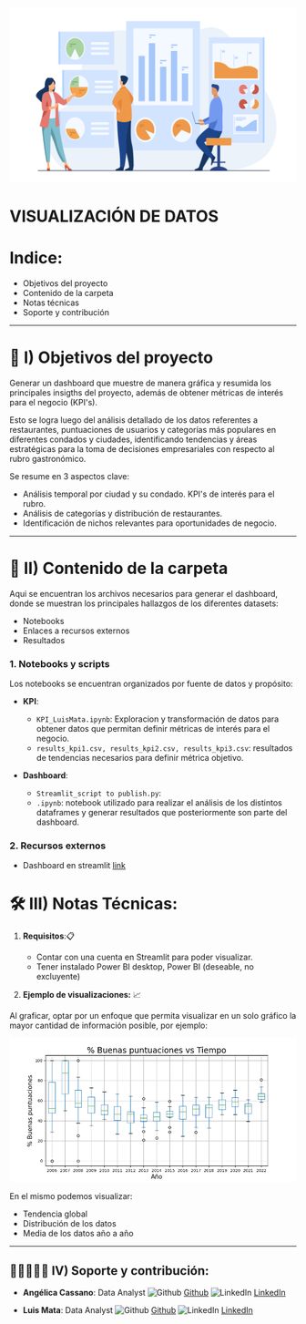 ![Portada](https://github.com/MyriamRengifo/proyecto_final/blob/Main/Visualization/Imagenes/Portada.jpg)

# VISUALIZACIÓN DE DATOS

# Indice:
   - Objetivos del proyecto
   - Contenido de la carpeta
   - Notas técnicas
   - Soporte y contribución

---
# 🎯 I) Objetivos del proyecto
Generar un dashboard que muestre de manera gráfica y resumida los principales insigths del proyecto, además de obtener métricas de interés para el negocio (KPI's).

Esto se logra luego del análisis detallado de los datos referentes a restaurantes, puntuaciones de usuarios y categorías más populares en diferentes condados y ciudades, identificando tendencias y áreas estratégicas para la toma de decisiones empresariales con respecto al rubro gastronómico.

Se resume en 3 aspectos clave:

- Análisis temporal por ciudad y su condado. KPI's de interés para el rubro.
- Análisis de categorías y distribución de restaurantes.
- Identificación de nichos relevantes para oportunidades de negocio.
---

# 📂 II) Contenido de la carpeta

Aqui se encuentran los archivos necesarios para generar el dashboard, donde se muestran los principales hallazgos de los diferentes datasets:
- Notebooks
- Enlaces a recursos externos
- Resultados

### 1. **Notebooks y scripts**
Los notebooks se encuentran organizados por fuente de datos y propósito:

- **KPI**:
  - `KPI_LuisMata.ipynb`: Exploracion y transformación de datos para obtener datos que permitan definir métricas de interés para el negocio.
  - `results_kpi1.csv, results_kpi2.csv, results_kpi3.csv`: resultados de tendencias necesarios para definir métrica objetivo.

- **Dashboard**:
  - `Streamlit_script to publish.py`: 
  - `.ipynb`: notebook utilizado para realizar el análisis de los distintos dataframes y generar resultados que posteriormente son parte del dashboard.

### 2. **Recursos externos**
  - Dashboard en streamlit [link](https://pruebapf.streamlit.app/)

 
# 🛠️ III) Notas Técnicas: 

1. **Requisitos**:📋
   - Contar con una cuenta en Streamlit para poder visualizar.
   - Tener instalado Power BI desktop, Power BI (deseable, no excluyente)


2. **Ejemplo de visualizaciones:** 📈 

Al graficar, optar por un enfoque que permita visualizar en un solo gráfico la mayor cantidad de información posible, por ejemplo:

![Gráfico de tendencia](https://github.com/MyriamRengifo/proyecto_final/blob/Main/Visualization/Imagenes/Tendencia_buena%20puntuacion.png)

En el  mismo podemos visualizar:
- Tendencia global
- Distribución de los datos
- Media de los datos año a año

---

## 👷🏽👷🏽‍♀️ IV) Soporte y contribución:
   - **Angélica Cassano**: Data Analyst
   ![Github](https://img.shields.io/badge/-GitHub-181717?logo=github&logoColor=white&style=flat-square) [Github](https://github.com/Halsey26)
   ![LinkedIn](https://img.shields.io/badge/-LinkedIn-0077B5?logo=linkedin&logoColor=white&style=flat-square) [LinkedIn](https://www.linkedin.com/in/angelica-cassano/)
   
   - **Luis Mata**: Data Analyst
   ![Github](https://img.shields.io/badge/-GitHub-181717?logo=github&logoColor=white&style=flat-square) [Github](https://github.com/AutoMataX)
   ![LinkedIn](https://img.shields.io/badge/-LinkedIn-0077B5?logo=linkedin&logoColor=white&style=flat-square) [LinkedIn](https://www.linkedin.com/in/matasanchez999/)
   




